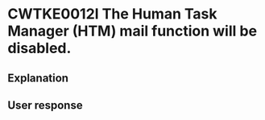 # CWTKE0012I The Human Task Manager (HTM) mail function will be disabled.

## Explanation

## User response